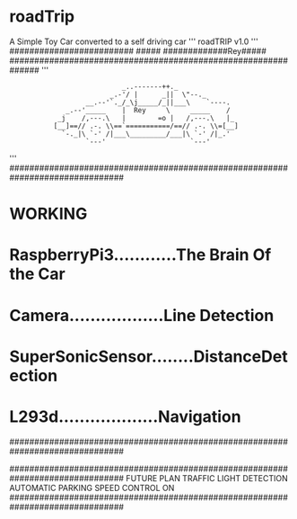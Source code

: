 # roadTrip
A Simple Toy Car converted to a self driving car
'''                        roadTRIP v1.0                   '''
#########################      #####     #############Rey#####
##############################################################
'''


                                _..-------++._
                             _.-'/ |      _||  \"--._
                       __.--'`._/_\j_____/_||___\    `----.
                  _.--'_____    |  Rey     \     _____    /
                _j    /,---.\   |        =o |   /,---.\   |_
               [__]==// .-. \\==`===========/==// .-. \\=[__]
                 `-._|\ `-' /|___\_________/___|\ `-' /|_.'     
                       `---'                     `---'


'''
###############################################################################     
#                                     WORKING
#        RaspberryPi3............The Brain Of the Car   #######################
#        Camera..................Line Detection         #######################
#        SuperSonicSensor........DistanceDetection      #######################
#        L293d...................Navigation             #######################
###############################################################################


###############################################################################
                                   FUTURE PLAN
                            TRAFFIC LIGHT DETECTION
                               AUTOMATIC PARKING
                               SPEED CONTROL ON 
###############################################################################
